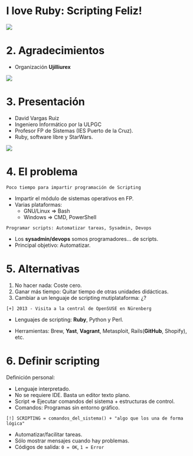 
# I love Ruby: Scripting Feliz!

![](images/iloveruby.png)

# 2. Agradecimientos

* Organización **Ujilliurex**

![](images/ujilliurex.png)

# 3. Presentación

* David Vargas Ruiz
* Ingeniero Informático por la ULPGC
* Profesor FP de Sistemas (IES Puerto de la Cruz).
* Ruby, software libre y StarWars.

![](images/presentacion.png)

# 4. El problema

```
Poco tiempo para impartir programación de Scripting
```

* Impartir el módulo de sistemas operativos en FP.
* Varias plataformas:
    * GNU/Linux => Bash
    * Windows => CMD, PowerShell

```
Programar scripts: Automatizar tareas, Sysadmin, Devops
```

* Los **sysadmin/devops** somos programadores... de scripts.
* Principal objetivo: Automatizar.

# 5. Alternativas

1. No hacer nada: Coste cero.
1. Ganar más tiempo: Quitar tiempo de otras unidades didácticas.
1. Cambiar a un lenguaje de scripting mutiplataforma: ¿?

```
[+] 2013 - Visita a la central de OpenSUSE en Nürenberg
```

* Lenguajes de scripting: **Ruby**, Python y Perl.

* Herramientas: Brew, **Yast**, **Vagrant**, Metasploit, Rails(**GitHub**, Shopify), etc.

# 6. Definir scripting

Definición personal:
* Lenguaje interpretado.
* No se requiere IDE. Basta un editor texto plano.
* Script => Ejecutar comandos del sistema + estructuras de control.
* Comandos: Programas sin entorno gráfico.

```
[!] SCRIPTING = comandos_del_sistema() + "algo que los una de forma lógica"
```

* Automatizar/facilitar tareas.
* Sólo mostrar mensajes cuando hay problemas.
* Códigos de salida: `0 = OK`, `1 = Error`
